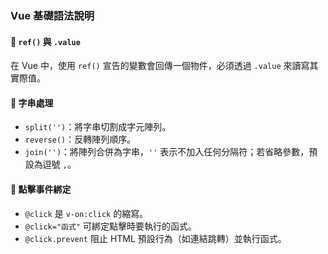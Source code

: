 ### Vue 基礎語法說明

#### 📌 `ref()` 與 `.value`
在 Vue 中，使用 `ref()` 宣告的變數會回傳一個物件，必須透過 `.value` 來讀寫其實際值。

#### 📌 字串處理
- `split('')`：將字串切割成字元陣列。
- `reverse()`：反轉陣列順序。
- `join('')`：將陣列合併為字串，`''` 表示不加入任何分隔符；若省略參數，預設為逗號 `,`。

#### 📌 點擊事件綁定
- `@click` 是 `v-on:click` 的縮寫。
- `@click="函式"` 可綁定點擊時要執行的函式。
- `@click.prevent` 阻止 HTML 預設行為（如連結跳轉）並執行函式。
